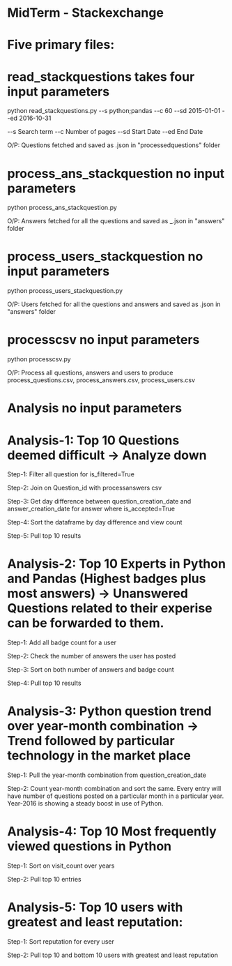 
# MidTerm - Stackexchange 

# Five primary files:

#  read_stackquestions  takes four input parameters

python read_stackquestions.py --s python;pandas --c 60 --sd 2015-01-01 --ed 2016-10-31

--s  Search term
--c  Number of pages
--sd Start Date
--ed End Date

O/P:   Questions fetched and saved as <Questionid>.json in "processedquestions" folder

#  process_ans_stackquestion no input parameters

python process_ans_stackquestion.py

O/P: Answers fetched for all the questions and saved as <Questionid>_<Answerid>.json in "answers" folder

#  process_users_stackquestion no input parameters

python process_users_stackquestion.py

O/P: Users fetched for all the questions and answers and saved as <Userid>.json in "answers" folder

#  processcsv no input parameters

python processcsv.py

O/P: Process all questions, answers and users to produce process_questions.csv, process_answers.csv, process_users.csv

#  Analysis no input parameters

# Analysis-1: Top 10 Questions deemed difficult -> Analyze down

Step-1: Filter all question for is_filtered=True

Step-2: Join on Question_id with processanswers csv

Step-3: Get day difference between question_creation_date and answer_creation_date for answer where is_accepted=True

Step-4: Sort the dataframe by day difference and view count

Step-5: Pull top 10 results

# Analysis-2: Top 10 Experts in Python and Pandas (Highest badges plus most answers) -> Unanswered Questions related to their experise can be forwarded to them.

Step-1: Add all badge count for a user

Step-2: Check the number of answers the user has posted

Step-3: Sort on both number of answers and badge count

Step-4: Pull top 10 results

# Analysis-3: Python question trend over year-month combination -> Trend followed by particular technology in the market place

Step-1: Pull the year-month combination from question_creation_date
    
Step-2: Count year-month combination and sort the same. Every entry will have number of questions posted on a particular month in a particular year. Year-2016 is showing a steady boost in use of Python.

# Analysis-4: Top 10 Most frequently viewed questions in Python 

Step-1: Sort on visit_count over years

Step-2: Pull top 10 entries

# Analysis-5: Top 10 users with greatest and least reputation:

Step-1: Sort reputation for every user

Step-2: Pull top 10 and bottom 10 users with greatest and least reputation
